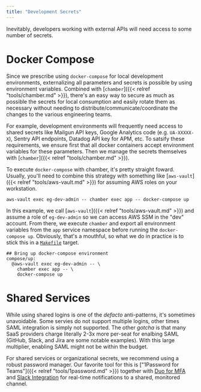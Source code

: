```yaml
---
title: "Development Secrets"
---
```


Inevitably, developers working with external APIs will need access to some number of secrets.


# Docker Compose

Since we prescribe using `docker-compose` for local development environments, externalizing all parameters and secrets is possible by using environment variables. Combined with [`chamber`]({{< relref "tools/chamber.md" >}}), there's an easy way to secure as much as possible the secrets for local consumption and easily rotate them as necessary without needing to distribute/communicate/coordinate the changes to the various engineering teams.

For example, development environments will frequently need access to shared secrets like Mailgun API keys, Google Analytics code (e.g. `UA-XXXXX-X`), Sentry API endpoints, Datadog API key for APM, etc. To satsify these requirements, we ensure first that all docker containers accept environment variables for these parameters. Then we manage the secrets themselves with [`chamber`]({{< relref "tools/chamber.md" >}}).

To execute `docker-compose` with chamber, it's pretty straight foward. Usually, you'll need to combine this strategy with something like [`aws-vault`]({{< relref "tools/aws-vault.md" >}}) for assuming AWS roles on your workstation.

```
aws-vault exec eg-dev-admin -- chamber exec app -- docker-compose up
```

In this example, we call [`aws-vault`]({{< relref "tools/aws-vault.md" >}}) and assume a role of `eg-dev-admin` so we can access AWS SSM in the "dev" account. From there, we execute `chamber` and export all environment variables from the `app` service namespace before running the `docker-compose up`. Obviously, that's a mouthful, so what we do in practice is to stick this in a [`Makefile`](/tools/make) target.

```
## Bring up docker-compose environment
compose/up:
  @aws-vault exec eg-dev-admin -- \
    chamber exec app -- \
    docker-compose up
```

# Shared Services

While using shared logins is one of the *defacto* anti-patterns, it's sometimes unavoidable. Some servies do not support multiple logins, other times SAML integration is simply not supported. The other *gotcha* is that many SaaS providers charge literally 2-3x more per-seat for enalbing SAML (GitHub, Slack, and Jira are some notable examples). With this large multiplier, enabling SAML might not be within the budget.

For shared services or organizational secrets, we recommend using a robust password manager. Our favorite tool for this is ["1Password for Teams"]({{< relref "tools/1password.md" >}}) together with [Duo for MFA](https://duo.com/docs/1password) and [Slack Integration](https://support.1password.com/slack/) for real-time notifications to a shared, monitored channel.

